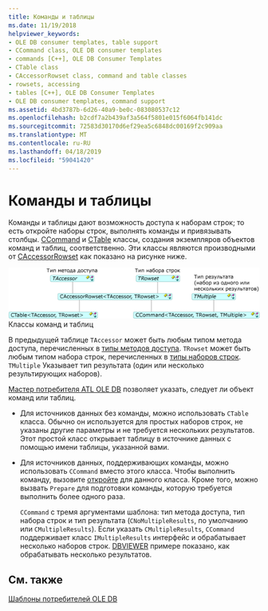 ```yaml
---
title: Команды и таблицы
ms.date: 11/19/2018
helpviewer_keywords:
- OLE DB consumer templates, table support
- CCommand class, OLE DB consumer templates
- commands [C++], OLE DB Consumer Templates
- CTable class
- CAccessorRowset class, command and table classes
- rowsets, accessing
- tables [C++], OLE DB Consumer Templates
- OLE DB consumer templates, command support
ms.assetid: 4bd3787b-6d26-40a9-be0c-083080537c12
ms.openlocfilehash: b2cdf7a2b439af3a564f5801e015f6064fb141dc
ms.sourcegitcommit: 72583d30170d6ef29ea5c6848dc00169f2c909aa
ms.translationtype: MT
ms.contentlocale: ru-RU
ms.lasthandoff: 04/18/2019
ms.locfileid: "59041420"
---
```

# <a name="commands-and-tables"></a>Команды и таблицы

Команды и таблицы дают возможность доступа к наборам строк; то есть откройте наборы строк, выполнять команды и привязывать столбцы. [CCommand](../../data/oledb/ccommand-class.md) и [CTable](../../data/oledb/ctable-class.md) классы, создания экземпляров объектов команд и таблиц, соответственно. Эти классы являются производными от [CAccessorRowset](../../data/oledb/caccessorrowset-class.md) как показано на рисунке ниже.

![CCommand и CTable](../../data/oledb/media/vccommandstables.gif "CCommand и CTable")<br/>
Классы команд и таблиц

В предыдущей таблице `TAccessor` может быть любым типом метода доступа, перечисленных в [типы методов доступа](../../data/oledb/accessors-and-rowsets.md). `TRowset` может быть любым типом набора строк, перечисленных в [типы наборов строк](../../data/oledb/accessors-and-rowsets.md). `TMultiple` Указывает тип результата (один или несколько результирующих наборов).

[Мастер потребителя ATL OLE DB](../../atl/reference/atl-ole-db-consumer-wizard.md) позволяет указать, следует ли объект команд или таблиц.

- Для источников данных без команды, можно использовать `CTable` класса. Обычно он используется для простых наборов строк, не указаны другие параметры и не требуется нескольких результатов. Этот простой класс открывает таблицу в источнике данных с помощью имени таблицы, указанной вами.

- Для источников данных, поддерживающих команды, можно использовать `CCommand` вместо этого класса. Чтобы выполнить команду, вызовите [откройте](../../data/oledb/ccommand-open.md) для данного класса. Кроме того, можно вызвать `Prepare` для подготовки команды, которую требуется выполнить более одного раза.

   `CCommand` с тремя аргументами шаблона: тип метода доступа, тип набора строк и тип результата (`CNoMultipleResults`, по умолчанию или `CMultipleResults`). Если указать `CMultipleResults`, `CCommand` поддерживает класс `IMultipleResults` интерфейс и обрабатывает несколько наборов строк. [DBVIEWER](https://github.com/Microsoft/VCSamples) примере показано, как обрабатывать несколько результатов.

## <a name="see-also"></a>См. также

[Шаблоны потребителей OLE DB](../../data/oledb/ole-db-consumer-templates-cpp.md)